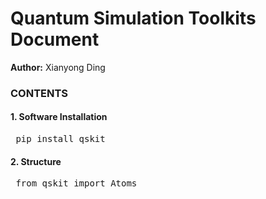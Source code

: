 # Quantum Simulation Toolkits Document  
**Author:** Xianyong Ding  

### CONTENTS
#### 1. Software Installation 
<pre> pip install qskit </pre>

#### 2. Structure
<pre> from qskit import Atoms </pre>

